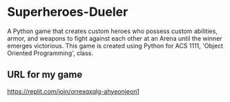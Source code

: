 # Superheroes-Dueler
A Python game that creates custom heroes who possess custom abilities, armor, and weapons to fight against each other at an Arena until the winner emerges victorious. This game is created using Python for ACS 1111, 'Object Oriented Programming', class.

## URL for my game
https://replit.com/join/orrexqxqlg-ahyeonjeon1
